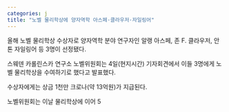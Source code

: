 ```yaml
---
categories: j
title: "노벨 물리학상에 양자역학 아스페·클라우저·자일링어"
---
```

  올해 노벨 물리학상 수상자로 양자역학 분야 연구자인 알랭 아스페, 존 F. 클라우저, 안톤 자일링어 등 3명이 선정됐다.
 
 스웨덴 카롤린스카 연구소 노벨위원회는 4일(현지시간) 기자회견에서 이들 3명에게 노벨 물리학상을 수여하기로 했다고 발표했다.
 
 수상자에게는 상금 1천만 크로나(약 13억원)가 지급된다.
 
 노벨위원회는 이날 물리학상에 이어 5